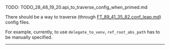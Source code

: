 
TODO: TODO_28_48_19_20.api_to_traverse_config_when_primed.md

There should be a way to traverse (through [FT_89_41_35_82.conf_leap.md][FT_89_41_35_82.conf_leap.md]) config files.

For example, currently, to use `delegate_to_venv`, `ref_root_abs_path` has to be manually specified.

---

[FT_89_41_35_82.conf_leap.md]: ../feature_topic/FT_89_41_35_82.conf_leap.md
